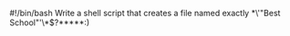 #!/bin/bash
Write a shell script that creates a file named exactly \*\\'"Best School"\'\\*$\?\*\*\*\*\*:)

